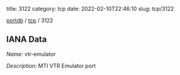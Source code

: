title: 3122
category: tcp
date: 2022-02-10T22:46:10
slug: tcp/3122

[portdb](/) / [tcp](/category/tcp.html) / 3122


## IANA Data

_Name:_ vtr-emulator

_Description:_ MTI VTR Emulator port

